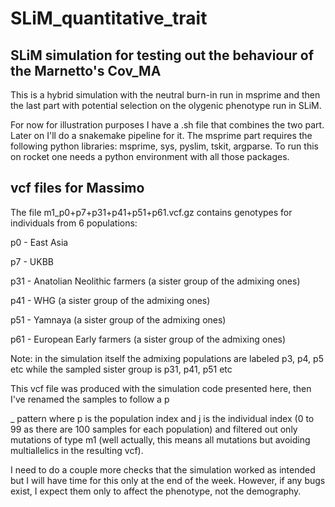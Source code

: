# SLiM_quantitative_trait
## SLiM simulation for testing out the behaviour of the Marnetto's Cov_MA

This is a hybrid simulation with the neutral burn-in run in msprime and then the last part with potential selection on the olygenic phenotype run in SLiM.

For now for illustration purposes I have a .sh file that combines the two part. Later on I'll do a snakemake pipeline for it.
The msprime part requires the following python libraries: msprime, sys, pyslim, tskit, argparse. To run this on rocket one needs a python environment with all those packages.


## vcf files for Massimo
The file m1_p0+p7+p31+p41+p51+p61.vcf.gz contains genotypes for individuals from 6 populations:

p0 - East Asia

p7 - UKBB

p31 - Anatolian Neolithic farmers (a sister group of the admixing ones)

p41 - WHG (a sister group of the admixing ones)

p51 - Yamnaya (a sister group of the admixing ones)

p61 - European Early farmers (a sister group of the admixing ones)

Note: in the simulation itself the admixing populations are labeled p3, p4, p5 etc while the sampled sister group is p31, p41, p51 etc

This vcf file was produced with the simulation code presented here, then I've renamed the samples to follow a p<p>_<j> pattern where p is the population index and j is the individual index (0 to 99 as there are 100 samples for each population) and filtered out only mutations of type m1 (well actually, this means all mutations but avoiding multiallelics in the resulting vcf).

I need to do a couple more checks that the simulation worked as intended but I will have time for this only at the end of the week. However, if any bugs exist, I expect them only to affect the phenotype, not the demography.
